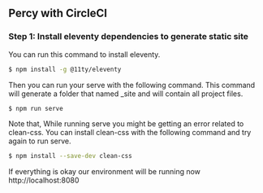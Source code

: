 ## Percy with CircleCI

### Step 1: Install eleventy dependencies to generate static site

You can run this command to install eleventy. 
```bash
$ npm install -g @11ty/eleventy
```
Then you can run your serve with the following command. This command will generate a folder that named _site and will contain all project files.
```bash
$ npm run serve
```
Note that, While running serve you might be getting an error related to clean-css.
You can install clean-css with the following command and try again to run serve.
```bash
$ npm install --save-dev clean-css 
```

If everything is okay our environment will be running now http://localhost:8080

